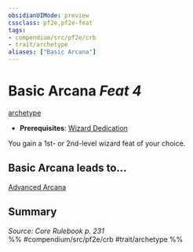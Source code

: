 ```yaml
---
obsidianUIMode: preview
cssclass: pf2e,pf2e-feat
tags:
- compendium/src/pf2e/crb
- trait/archetype
aliases: ["Basic Arcana"]
---
```

# Basic Arcana  *Feat 4*  
[archetype](archetype.md "Archetype Feat Trait")  

- **Prerequisites**: [Wizard Dedication](wizard-dedication.md)

You gain a 1st- or 2nd-level wizard feat of your choice.

## Basic Arcana leads to...

[Advanced Arcana](advanced-arcana.md)

## Summary

*Source: Core Rulebook p. 231*  
%% #compendium/src/pf2e/crb #trait/archetype %%